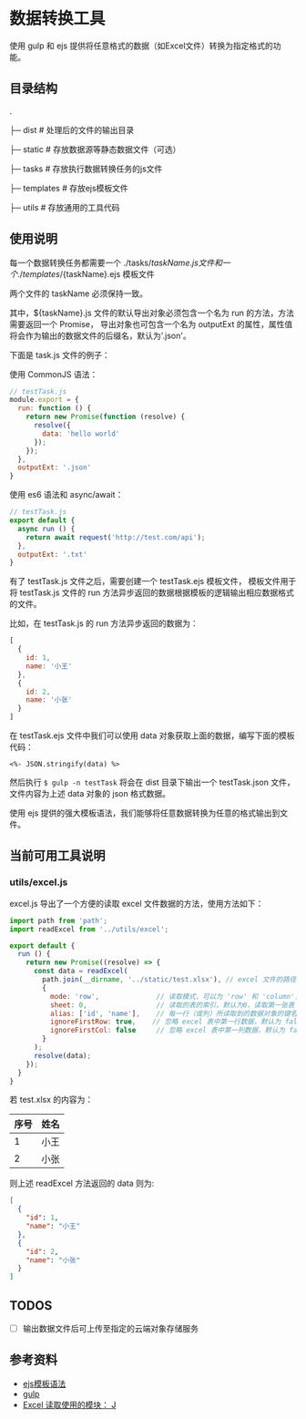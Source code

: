 # 数据转换工具

使用 gulp 和 ejs 提供将任意格式的数据（如Excel文件）转换为指定格式的功能。

## 目录结构

.

├─ dist       # 处理后的文件的输出目录

├─ static     # 存放数据源等静态数据文件（可选）

├─ tasks      # 存放执行数据转换任务的js文件

├─ templates  # 存放ejs模板文件

├─ utils      # 存放通用的工具代码

## 使用说明

每一个数据转换任务都需要一个 ./tasks/${taskName}.js 文件和一个 ./templates/${taskName}.ejs 模板文件

两个文件的 taskName 必须保持一致。

其中，${taskName}.js 文件的默认导出对象必须包含一个名为 run 的方法，方法需要返回一个 Promise，
导出对象也可包含一个名为 outputExt 的属性，属性值将会作为输出的数据文件的后缀名，默认为'.json'。

下面是 task.js 文件的例子：


使用 CommonJS 语法：

```javascript
// testTask.js
module.export = {
  run: function () {
    return new Promise(function (resolve) {
      resolve({
        data: 'hello world'
      });
    });
  },
  outputExt: '.json'
}
```

使用 es6 语法和 async/await：

```javascript
// testTask.js
export default {
  async run () {
    return await request('http://test.com/api');
  },
  outputExt: '.txt'
}
```

有了 testTask.js 文件之后，需要创建一个 testTask.ejs 模板文件，
模板文件用于将 testTask.js 文件的 run 方法异步返回的数据根据模板的逻辑输出相应数据格式的文件。

比如，在 testTask.js 的 run 方法异步返回的数据为：
```javascript
[
  {
    id: 1,
    name: '小王'
  },
  {
    id: 2,
    name: '小张'
  }
]
```

在 testTask.ejs 文件中我们可以使用 data 对象获取上面的数据，编写下面的模板代码：

```ejs
<%- JSON.stringify(data) %>
```

然后执行 `$ gulp -n testTask` 将会在 dist 目录下输出一个 testTask.json 文件，文件内容为上述 data 对象的 json 格式数据。

使用 ejs 提供的强大模板语法，我们能够将任意数据转换为任意的格式输出到文件。

## 当前可用工具说明

### utils/excel.js

excel.js 导出了一个方便的读取 excel 文件数据的方法，使用方法如下：
```javascript
import path from 'path';
import readExcel from '../utils/excel';

export default {
  run () {
    return new Promise((resolve) => {
      const data = readExcel(
        path.join(__dirname, '../static/test.xlsx'), // excel 文件的路径
        {
          mode: 'row',              // 读取模式，可以为 'row' 和 'column'，默认为 'row'，会以一行的数据作为一个对象读取（'column' 以一列的数据作为一个对象读取）
          sheet: 0,                 // 读取的表的索引，默认为0，读取第一张表
          alias: ['id', 'name'],    // 每一行（或列）所读取到的数据对象的键名映射列表，默认值为[]，不传入 alias 得到的对象键名为0到n
          ignoreFirstRow: true,    // 忽略 excel 表中第一行数据，默认为 false
          ignoreFirstCol: false     // 忽略 excel 表中第一列数据，默认为 false
        }
      );
      resolve(data);
    });
  }
}
```

若 test.xlsx 的内容为：

| 序号 | 姓名 |
| ------ | ------ |
| 1 | 小王 |
| 2 | 小张 |

则上述 readExcel 方法返回的 data 则为:
```json
[
  {
    "id": 1,
    "name": "小王"
  },
  {
    "id": 2,
    "name": "小张"
  }
]
```

## TODOS

- [ ] 输出数据文件后可上传至指定的云端对象存储服务

## 参考资料

- [ejs模板语法](https://github.com/mde/ejs)
- [gulp](https://github.com/gulpjs/gulp)
- [Excel 读取使用的模块： J](https://github.com/SheetJS/j)
